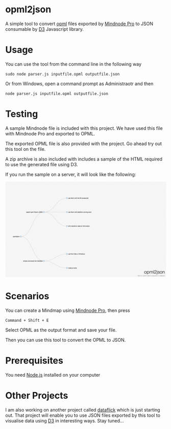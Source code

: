 opml2json
=========

A simple tool to convert [opml](https://en.wikipedia.org/wiki/OPML) files exported by [Mindnode Pro](https://mindnode.com/) to JSON consumable by [D3](http://d3js.org/) Javascript library.

Usage
=====
You can use the tool from the command line in the following way

	sudo node parser.js inputfile.opml outputfile.json

Or from Windows, open a command prompt as Administraotr and then

	node parser.js inputfile.opml outputfile.json

Testing
=======
A sample Mindnode file is included with this project. We have used this file with Mindnode Pro and exported to OPML.

The exported OPML file is also provided with the project. Go ahead try out this tool on the file.

A zip archive is also included with includes a sample of the HTML required to use the generated file using D3.

If you run the sample on a server, it will look like the following:

![Screenshot](/screenshot.png )

Scenarios
=========

You can create a Mindmap using [Mindnode Pro](https://mindnode.com/), then press

	Command + Shift + E

Select OPML as the output format and save your file.

Then you can use this tool to convert the OPML to JSON.

Prerequisites
=============

You need [Node.js](http://nodejs.org/) installed on your computer

Other Projects
==============

I am also working on another project called [dataflick](https://github.com/vchatterji/dataflick) which is just starting out. That project will enable you to use JSON files exported by this tool to visualise data using [D3](http://d3js.org/) in interesting ways. Stay tuned...